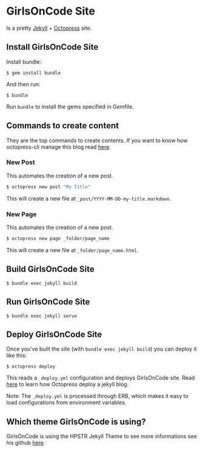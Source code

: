 # GirlsOnCode Site

Is a pretty [Jekyll](https://jekyllrb.com/) + [Octopress](http://octopress.org/) site.

## Install GirlsOnCode Site

Install bundle:

    $ gem install bundle

And then run:

    $ bundle

Run `bundle` to install the gems specified in  Gemfile.


## Commands to create content

They are the top commands to create contents. If you want to know how octopress-cli manage this blog read [here](https://github.com/octopress/octopress/blob/master/README.md#octopress-cli-commands).

### New Post

This automates the creation of a new post.

```sh
$ octopress new post "My Title"
```

This will create a new file at `_post/YYYY-MM-DD-my-title.markdown`.


### New Page

This automates the creation of a new post.

```sh
$ octopress new page _folder/page_name
```

This will create a new file at `_folder/page_name.html`.

## Build GirlsOnCode Site

```
$ bundle exec jekyll build
```

## Run GirlsOnCode Site

```
$ bundle exec jekyll serve
```

## Deploy GirlsOnCode Site

Once you've built the site (with `bundle exec jekyll build`) you can deploy it like this:

```
$ octopress deploy
```

This reads a `_deploy.yml` configuration and deploys GirlsOnCode site. Read [here](https://github.com/octopress/octopress/blob/master/README.md#deploying-your-site) to learn how Octopress deploy a jekyll blog.

Note: The `_deploy.yml` is processed through ERB, which makes it easy to load configurations from environment variables.


## Which theme GirlsOnCode is using?

GirlsOnCode is using the HPSTR Jekyll Theme to see more informations see his github [here](https://github.com/mmistakes/hpstr-jekyll-theme).


